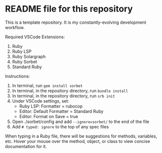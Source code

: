 # README file for this repository
This is a template repository. It is my constantly-evolving development workflow.  

Required VSCode Extensions:
1. Ruby
2. Ruby LSP
3. Ruby Solargraph
4. Ruby Sorbet
5. Standard Ruby  

Instructions:
1. In terminal, run `gem install sorbet`
2. In terminal, in the repository directory, run `bundle install`
3. In terminal, in the repository directory, run `srb init`
4. Under VSCode settings, set:
    - Ruby LSP: Formatter = rubocop
    - Editor: Default Formatter = Standard Ruby
    - Editor: Format on Save = true
5. Open ./sorbet/config and add `--ignore=sorbet/` to the end of the file
6. Add `# typed: ignore` to the top of any spec files

When typing in a Ruby file, there will be suggestions for methods, variables, etc. Hover your mouse over the method, object, or class to view concise documentation for it.